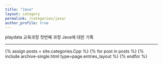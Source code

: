 ```yaml
---
title: "Java"
layout: category
permalink: /categories/java/
author_profile: true
---
```


playdata 교육과정 첫번째 과정 Java에 대한 기록

------

{% assign posts = site.categories.Cpp %}
{% for post in posts %} {% include archive-single.html type=page.entries_layout %} {% endfor %}
